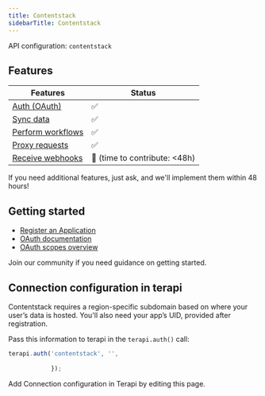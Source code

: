 ```yaml
---
title: Contentstack
sidebarTitle: Contentstack
---
```


API configuration: `contentstack`

## Features

| Features | Status |
| - | - |
| [Auth (OAuth)](https://terapi.gitbook.io/terapi-api-explorer/integrate/guides/authorize-an-api) | ✅ |
| [Sync data](https://terapi.gitbook.io/terapi-api-explorer/integrate/guides/sync-data-from-an-api) | ✅ |
| [Perform workflows](https://terapi.gitbook.io/terapi-api-explorer/integrate/guides/perform-workflows-with-an-api) | ✅ |
| [Proxy requests](https://terapi.gitbook.io/terapi-api-explorer/integrate/guides/proxy-requests-to-an-api) | ✅ |
| [Receive webhooks](https://terapi.gitbook.io/terapi-api-explorer/integrate/guides/receive-webhooks-from-an-api) | 🚫 (time to contribute: &lt;48h) |

If you need additional features, just ask, and we'll implement them within 48 hours!

## Getting started

-   [Register an Application](https://www.contentstack.com/docs/developers/developer-hub/contentstack-oauth/#configuring-contentstack-oauth)
-   [OAuth documentation](https://www.contentstack.com/docs/developers/developer-hub/contentstack-oauth)
-   [OAuth scopes overview](https://www.contentstack.com/docs/developers/developer-hub/oauth-scopes/)

Join our community if you need guidance on getting started.

## Connection configuration in terapi

Contentstack requires a region-specific subdomain based on where your user’s data is hosted. You'll also need your app’s UID, provided after registration.

Pass this information to terapi in the `terapi.auth()` call:

```js
terapi.auth('contentstack', '',
            
            });
```

Add Connection configuration in Terapi by editing this page.
    

